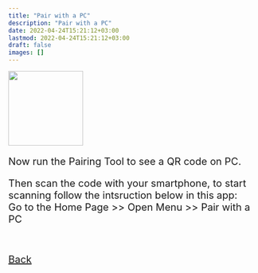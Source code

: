 ```yaml
---
title: "Pair with a PC"
description: "Pair with a PC"
date: 2022-04-24T15:21:12+03:00
lastmod: 2022-04-24T15:21:12+03:00
draft: false
images: []
---
```

<div class='d-block mb-5'>
<img src="/images/vendor/arts/ptp.png" class='d-block m-auto mb-6' width="150">
</div>

<P>Now run the Pairing Tool to see a QR code on PC.</p>
<p>Then scan the code with your smartphone, to start scanning follow the intsruction below in this app:<br>
Go to the Home Page >> Open Menu >> Pair with a PC </p><br>

<a role="button" class="btn btn-primary btn-lg d-block mb-3" href="http://docs.idmelon.com/pages/want-to-pair">Back</a><br/><br/>

<style>@media (max-width: 480px) {.navbar, .footer { display: none; }}
h1{
    color : #4395ec;
}
p{
    font-size:20px;
}
li{
    font-size:20px;
}
</style>
